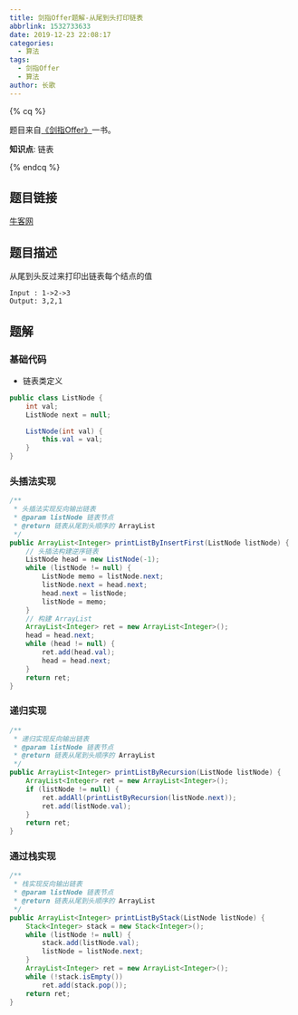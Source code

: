 ```yaml
---
title: 剑指Offer题解-从尾到头打印链表
abbrlink: 1532733633
date: 2019-12-23 22:08:17
categories:
  - 算法
tags:
  - 剑指Offer
  - 算法
author: 长歌
---
```


{% cq %}

题目来自[《剑指Offer》]( https://book.douban.com/subject/6966465/ )一书。

**知识点**: 链表

{% endcq %}

<!-- More -->

## 题目链接

[牛客网](https://www.nowcoder.com/practice/d0267f7f55b3412ba93bd35cfa8e8035?tpId=13&tqId=11156&tPage=1&rp=1&ru=/ta/coding-interviews&qru=/ta/coding-interviews/question-ranking)



## 题目描述

从尾到头反过来打印出链表每个结点的值

```
Input : 1->2->3
Output: 3,2,1
```



## 题解

### 基础代码

- 链表类定义

```java
public class ListNode {
    int val;
    ListNode next = null;

    ListNode(int val) {
        this.val = val;
    }
}
```

### 头插法实现

```java
/**
 * 头插法实现反向输出链表
 * @param listNode 链表节点
 * @return 链表从尾到头顺序的 ArrayList
 */
public ArrayList<Integer> printListByInsertFirst(ListNode listNode) {
    // 头插法构建逆序链表
    ListNode head = new ListNode(-1);
    while (listNode != null) {
        ListNode memo = listNode.next;
        listNode.next = head.next;
        head.next = listNode;
        listNode = memo;
    }
    // 构建 ArrayList
    ArrayList<Integer> ret = new ArrayList<Integer>();
    head = head.next;
    while (head != null) {
        ret.add(head.val);
        head = head.next;
    }
    return ret;
}
```

### 递归实现

```java
/**
 * 递归实现反向输出链表
 * @param listNode 链表节点
 * @return 链表从尾到头顺序的 ArrayList
 */
public ArrayList<Integer> printListByRecursion(ListNode listNode) {
    ArrayList<Integer> ret = new ArrayList<Integer>();
    if (listNode != null) {
        ret.addAll(printListByRecursion(listNode.next));
        ret.add(listNode.val);
    }
    return ret;
}
```

### 通过栈实现

```java
/**
 * 栈实现反向输出链表
 * @param listNode 链表节点
 * @return 链表从尾到头顺序的 ArrayList
 */
public ArrayList<Integer> printListByStack(ListNode listNode) {
    Stack<Integer> stack = new Stack<Integer>();
    while (listNode != null) {
        stack.add(listNode.val);
        listNode = listNode.next;
    }
    ArrayList<Integer> ret = new ArrayList<Integer>();
    while (!stack.isEmpty())
        ret.add(stack.pop());
    return ret;
}
```